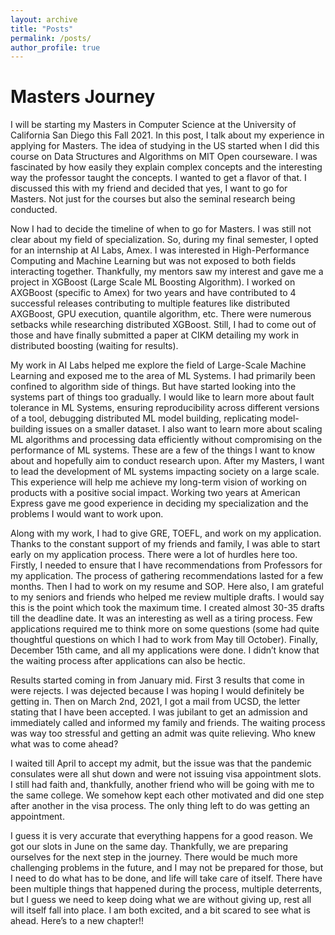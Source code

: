 ```yaml
---
layout: archive
title: "Posts"
permalink: /posts/
author_profile: true
---
```


# Masters Journey

I will be starting my Masters in Computer Science at the University of California San Diego this Fall 2021. In this post, I talk about my experience in applying for Masters. The idea of studying in the US started when I did this course on Data Structures and Algorithms on MIT Open courseware. I was fascinated by how easily they explain complex concepts and the interesting way the professor taught the concepts. I wanted to get a flavor of that. I discussed this with my friend and decided that yes, I want to go for Masters. Not just for the courses but also the seminal research being conducted.

Now I had to decide the timeline of when to go for Masters. I was still not clear about my field of specialization. So, during my final semester, I opted for an internship at AI Labs, Amex. I was interested in High-Performance Computing and Machine Learning but was not exposed to both fields interacting together. Thankfully, my mentors saw my interest and gave me a project in XGBoost (Large Scale ML Boosting Algorithm). I worked on AXGBoost (specific to Amex) for two years and have contributed to 4 successful releases contributing to multiple features like distributed AXGBoost, GPU execution, quantile algorithm, etc. There were numerous setbacks while researching distributed XGBoost. Still, I had to come out of those and have finally submitted a paper at CIKM detailing my work in distributed boosting (waiting for results). 

My work in AI Labs helped me explore the field of Large-Scale Machine Learning and exposed me to the area of ML Systems. I had primarily been confined to algorithm side of things. But have started looking into the systems part of things too gradually. I would like to learn more about fault tolerance in ML Systems, ensuring reproducibility across different versions of a tool, debugging distributed ML model building, replicating model-building issues on a smaller dataset. I also want to learn more about scaling ML algorithms and processing data efficiently without compromising on the performance of ML systems. These are a few of the things I want to know about and hopefully aim to conduct research upon. After my Masters, I want to lead the development of ML systems impacting society on a large scale. This experience will help me achieve my long-term vision of working on products with a positive social impact. Working two years at American Express gave me good experience in deciding my specialization and the problems I would want to work upon.

Along with my work, I had to give GRE, TOEFL, and work on my application. Thanks to the constant support of my friends and family, I was able to start early on my application process. There were a lot of hurdles here too. Firstly, I needed to ensure that I have recommendations from Professors for my application. The process of gathering recommendations lasted for a few months. Then I had to work on my resume and SOP. Here also, I am grateful to my seniors and friends who helped me review multiple drafts. I would say this is the point which took the maximum time. I created almost 30-35 drafts till the deadline date. It was an interesting as well as a tiring process. Few applications required me to think more on some questions (some had quite thoughtful questions on which I had to work from May till October). Finally, December 15th came, and all my applications were done. I didn’t know that the waiting process after applications can also be hectic. 

Results started coming in from January mid. First 3 results that come in were rejects. I was dejected because I was hoping I would definitely be getting in. Then on March 2nd, 2021, I got a mail from UCSD, the letter stating that I have been accepted. I was jubilant to get an admission and immediately called and informed my family and friends. The waiting process was way too stressful and getting an admit was quite relieving. Who knew what was to come ahead?

I waited till April to accept my admit, but the issue was that the pandemic consulates were all shut down and were not issuing visa appointment slots. I still had faith and, thankfully, another friend who will be going with me to the same college. We somehow kept each other motivated and did one step after another in the visa process. The only thing left to do was getting an appointment. 

I guess it is very accurate that everything happens for a good reason. We got our slots in June on the same day. Thankfully, we are preparing ourselves for the next step in the journey. There would be much more challenging problems in the future, and I may not be prepared for those, but I need to do what has to be done, and life will take care of itself. There have been multiple things that happened during the process, multiple deterrents, but I guess we need to keep doing what we are without giving up, rest all will itself fall into place. I am both excited, and a bit scared to see what is ahead. Here’s to a new chapter!!